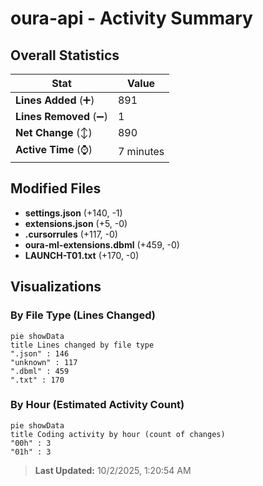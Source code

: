 # oura-api - Activity Summary 

## Overall Statistics

| Stat                   | Value                                                             |
| ---------------------- | ----------------------------------------------------------------- |
| **Lines Added** (➕)   | 891                                          |
| **Lines Removed** (➖) | 1                                        |
| **Net Change** (↕)    | 890                |
| **Active Time** (⌚)   | 7 minutes |


## Modified Files
- **settings.json** (+140, -1)
- **extensions.json** (+5, -0)
- **.cursorrules** (+117, -0)
- **oura-ml-extensions.dbml** (+459, -0)
- **LAUNCH-T01.txt** (+170, -0)

## Visualizations

### By File Type (Lines Changed)

```mermaid
pie showData
title Lines changed by file type
".json" : 146
"unknown" : 117
".dbml" : 459
".txt" : 170
```

### By Hour (Estimated Activity Count)

```mermaid
pie showData
title Coding activity by hour (count of changes)
"00h" : 3
"01h" : 3
```


> **Last Updated:** 10/2/2025, 1:20:54 AM